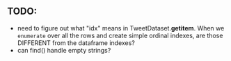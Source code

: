 ## TODO:
- need to figure out what "idx" means in TweetDataset.__getitem__. When we `enumerate` over all the rows and create simple ordinal indexes, are those DIFFERENT from the dataframe indexes?
- can find() handle empty strings?
